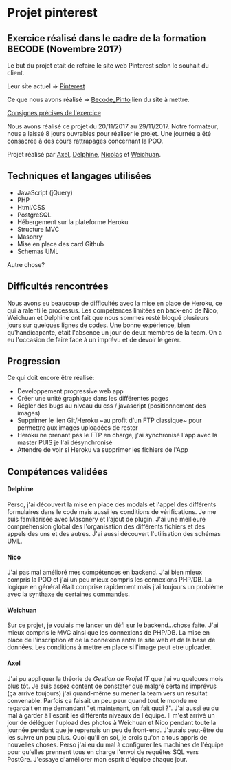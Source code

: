 # Projet pinterest

## Exercice réalisé dans le cadre de la formation BECODE (Novembre 2017)

Le but du projet etait de refaire le site web Pinterest selon le souhait du client. 

Leur site actuel =>  [Pinterest](https://www.pinterest.com/)

Ce que nous avons réalisé => [Becode_Pinto](http://projet-pinterest.herokuapp.com/) lien du site à mettre. 

[Consignes précises de l'exercice](https://github.com/becodeorg/Lovelace-promo-2/blob/master/Projects/projet-pinterest/readme.md)

Nous avons réalisé ce projet du 20/11/2017 au 29/11/2017.
Notre formateur, nous a laissé 8 jours ouvrables pour réaliser le projet. Une journée a été consacrée à des cours rattrapages concernant la POO.

Projet réalisé par [Axel](https://github.com/Andaroth), [Delphine](https://github.com/debraive), [Nicolas](https://github.com/Ezaaii) et [Weichuan](https://github.com/weichuan888).

## Techniques et langages utilisées
* JavaScript (jQuery)
* PHP
* Html/CSS
* PostgreSQL
* Hébergement sur la plateforme Heroku
* Structure MVC
* Masonry
* Mise en place des card Github
* Schemas UML

Autre chose? 

## Difficultés rencontrées
Nous avons eu beaucoup de difficultés avec la mise en place de Heroku, ce qui a ralenti le processus. Les compétences limitées en back-end de Nico, Weichuan et Delphine ont fait que nous sommes resté bloqué plusieurs jours sur quelques lignes de codes.
Une bonne expérience, bien qu'handicapante, était l'absence un jour de deux membres de la team. On a eu l'occasion de faire face à un imprévu et de devoir le gérer. 


## Progression
Ce qui doit encore être réalisé: 
* Developpement progressive web app
* Créer une unité graphique dans les différentes pages
* Régler des bugs au niveau du css / javascript (positionnement des images) 
* Supprimer le lien Git/Heroku ~au profit d'un FTP classique~ pour permettre aux images uploadées de rester
* Heroku ne prenant pas le FTP en charge, j'ai synchronisé l'app avec la master PUIS je l'ai désynchronisé
* Attendre de voir si Heroku va supprimer les fichiers de l'App

## Compétences validées

#### Delphine 
Perso, j'ai découvert la mise en place des modals et l'appel des différents formulaires dans le code mais aussi les conditions de vérifications. Je me suis familiarisée avec Masonery et l'ajout de plugin. J'ai une meilleure compréhension global des l'organisation des différents fichiers et des appels des uns et des autres. J'ai aussi découvert l'utilisation des schémas UML. 

#### Nico 
J'ai pas mal amélioré mes compétences en backend.
J'ai bien mieux compris la POO et j'ai un peu mieux compris les connexions PHP/DB. La logique en général était comprise rapidement mais j'ai toujours un problème avec la synthaxe de certaines commandes.

#### Weichuan 
Sur ce projet, je voulais me lancer un défi sur le backend...chose faite. 
J'ai mieux compris le MVC ainsi que les connexions de PHP/DB. La mise en place de l'inscription et de la connexion entre le site web et de la base de données. Les conditions à mettre en place si l'image peut etre uploader.

#### Axel
J'ai pu appliquer la théorie de *Gestion de Projet IT* que j'ai vu quelques mois plus tôt. Je suis assez content de constater que malgré certains imprévus (ça arrive toujours) j'ai quand-même su mener la team vers un résultat convenable. 
Parfois ça faisait un peu peur quand tout le monde me regardait en me demandant "et maintenant, on fait quoi ?". J'ai aussi eu du mal à garder à l'esprit les différents niveaux de l'équipe. Il m'est arrivé un jour de déléguer l'upload des photos à Weichuan et Nico pendant toute la journée pendant que je reprenais un peu de front-end. J'aurais peut-être du les suivre un peu plus. 
Quoi qu'il en soi, je crois qu'on a tous appris de nouvelles choses. Perso j'ai eu du mal à configurer les machines de l'équipe pour qu'elles prennent tous en charge l'envoi de requêtes SQL vers PostGre. 
J'essaye d'améliorer mon esprit d'équipe chaque jour. 
